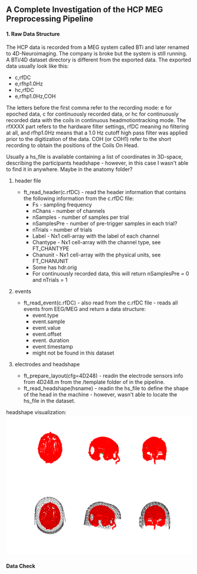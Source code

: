 ## A Complete Investigation of the HCP MEG Preprocessing Pipeline
#### 1. Raw Data Structure
The HCP data is recorded from a MEG system called BTi and later renamed to 4D-Neuroimaging. The company is broke but the system is still running. A BTi/4D dataset directory is different from the exported data. The exported data usually look like this:
* c,rfDC
* e,rfhp1.0Hz
* hc,rfDC
* e,rfhp1.0Hz,COH

The letters before the first comma refer to the recording mode: e for epoched data, c for continuously recorded data, or hc for continuously recorded data with the coils in continuous headmotiontracking mode. The rfXXXX part refers to the hardware filter settings, rfDC meaning no filtering at all, and rfhp1.0Hz means that a 1.0 Hz cutoff high pass filter was applied prior to the digitization of the data. COH (or COH1) refer to the short recording to obtain the positions of the Coils On Head.

Usually a hs_file is available containing a list of coordinates in 3D-space, describing the participants headshape - however, in this case I wasn't able to find it in anywhere. Maybe in the anatomy folder?

1. header file 
    - ft_read_header(c.rfDC) - read the header information that contains the following information from the c.rfDC file: 
        - Fs - sampling frequency
        - nChans - number of channels
        - nSamples - number of samples per trial
        - nSamplesPre - number of pre-trigger samples in each trial?
        - nTrials - number of trials
        - Label - Nx1 cell-array with the label of each channel
        - Chantype - Nx1 cell-array with the channel type, see FT_CHANTYPE
        - Chanunit - Nx1 cell-array with the physical units, see FT_CHANUNIT
        - Some has hdr.orig
        - For continuously recorded data, this will return nSamplesPre = 0 and nTrials = 1

2. events 
    - ft_read_event(c.rfDC) - also read from the c.rfDC file - reads all events from EEG/MEG and return a data structure:
        - event.type
        - event.sample
        - event.value
        - event.offset
        - event. duration
        - event.timestamp
        - might not be found in this dataset

3. electrodes and headshape
    - ft_prepare_layout(cfg=4D248) - readin the electrode sensors info from 4D248.m from the /template folder of in the pipeline.
    - ft_read_headshape(hsname) - readin the hs_file to define the shape of the head in the machine - however, wasn't able to locate the hs_file in the dataset.

headshape visualization:
![headshape visualization](./datacheck/100307_MEG_3-Restin_datacheck_headshape.png)

#### Data Check





